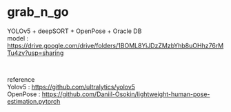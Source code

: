 # grab_n_go

YOLOv5 + deepSORT + OpenPose + Oracle DB
</br>
model : https://drive.google.com/drive/folders/1BOML8YiJDzZMzbYhb8uOHhz76rMTu4zv?usp=sharing

</br>

reference </br>
Yolov5 : https://github.com/ultralytics/yolov5  </br>
OpenPose : https://github.com/Daniil-Osokin/lightweight-human-pose-estimation.pytorch
